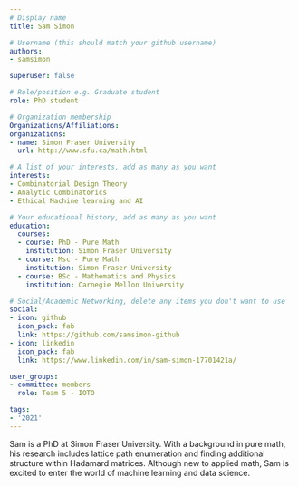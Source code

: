 ```yaml
---
# Display name
title: Sam Simon

# Username (this should match your github username)
authors:
- samsimon

superuser: false

# Role/position e.g. Graduate student
role: PhD student

# Organization membership
Organizations/Affiliations:
organizations:
- name: Simon Fraser University
  url: http://www.sfu.ca/math.html

# A list of your interests, add as many as you want
interests:
- Combinatorial Design Theory
- Analytic Combinatorics
- Ethical Machine learning and AI

# Your educational history, add as many as you want
education:
  courses:
  - course: PhD - Pure Math
    institution: Simon Fraser University  
  - course: Msc - Pure Math
    institution: Simon Fraser University
  - course: BSc - Mathematics and Physics
    institution: Carnegie Mellon University

# Social/Academic Networking, delete any items you don't want to use
social:
- icon: github
  icon_pack: fab
  link: https://github.com/samsimon-github
- icon: linkedin
  icon_pack: fab
  link: https://www.linkedin.com/in/sam-simon-17701421a/

user_groups:
- committee: members
  role: Team 5 - IOTO

tags:
- '2021'
---
```

Sam is a PhD  at Simon Fraser University. With a background in pure math, his research includes lattice path enumeration and finding additional structure
within Hadamard matrices. Although new to applied math, Sam is excited to enter the world of machine learning and data science.
